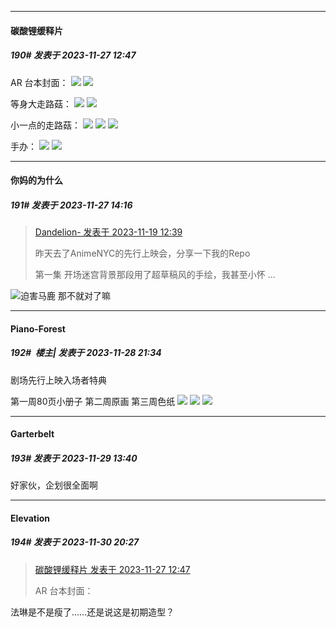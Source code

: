 
*****

####  碳酸锂缓释片  
##### 190#       发表于 2023-11-27 12:47

AR 台本封面：
<img src="https://p.sda1.dev/14/68aa2f5d54d8205f3e7b0d5e48726e1c/F_5y1atboAAW5vj.jpg" referrerpolicy="no-referrer">
<img src="https://p.sda1.dev/14/125fb2c69ce95b6b04b1bac4d9138ea8/F_5y1jnaoAA9pfO.jpg" referrerpolicy="no-referrer">

等身大走路菇：
<img src="https://p.sda1.dev/14/316ab49cc7d3a307c5f0897a85f5837a/F_2YFC3aYAAvvV_.jpg" referrerpolicy="no-referrer">
<img src="https://p.sda1.dev/14/b955462707944e591d4bb922091fca3e/F_xGg0MbgAAk26o.jpg" referrerpolicy="no-referrer">

小一点的走路菇：
<img src="https://p.sda1.dev/14/d54617fa8b5db797714491c68eccfc39/F-iZJoqaAAAFAiG.jpg" referrerpolicy="no-referrer">
<img src="https://p.sda1.dev/14/d3214cbd9a0181c49aa3d2a59df5907f/F-x4yaGaEAAaY_Q.jpg" referrerpolicy="no-referrer">
<img src="https://p.sda1.dev/14/46952b97da874b69ab37712c6aa02448/F-3kU_Ta4AE85Sy.jpg" referrerpolicy="no-referrer">

手办：
<img src="https://p.sda1.dev/14/d172cc5e74d72ebfbcf9a4f6bcfef13e/F-kYOggbQAAxJJO.jpg" referrerpolicy="no-referrer">
<img src="https://p.sda1.dev/14/e692da66ed1ab91e9bdef5b522a98e27/F-nQo3gboAAOZfl.jpg" referrerpolicy="no-referrer">


*****

####  你妈的为什么  
##### 191#       发表于 2023-11-27 14:16

<blockquote><a href="httphttps://bbs.saraba1st.com/2b/forum.php?mod=redirect&amp;goto=findpost&amp;pid=63080255&amp;ptid=2086008" target="_blank">Dandelion- 发表于 2023-11-19 12:39</a>

昨天去了AnimeNYC的先行上映会，分享一下我的Repo

第一集 开场迷宫背景那段用了超草稿风的手绘，我甚至小怀 ...</blockquote>
<img src="https://static.saraba1st.com/image/smiley/face2017/046.png" referrerpolicy="no-referrer">迫害马鹿 那不就对了嘛


*****

####  Piano-Forest  
##### 192#         楼主| 发表于 2023-11-28 21:34

剧场先行上映入场者特典

第一周80页小册子 第二周原画 第三周色纸 ​​​
<img src="https://p.sda1.dev/14/4177ec4d5a3f76e2ccafde50223fb5f7/20231128_213214.jpg" referrerpolicy="no-referrer">
<img src="https://p.sda1.dev/14/c21c9666b17e7e1f7c0a19c3553e65d1/20231128_213215.jpg" referrerpolicy="no-referrer">
<img src="https://p.sda1.dev/14/53b4506752ceb99e6f7798c1e21b6768/20231128_213216.jpg" referrerpolicy="no-referrer">


*****

####  Garterbelt  
##### 193#       发表于 2023-11-29 13:40

好家伙，企划很全面啊


*****

####  Elevation  
##### 194#       发表于 2023-11-30 20:27

<blockquote><a href="httphttps://bbs.saraba1st.com/2b/forum.php?mod=redirect&amp;goto=findpost&amp;pid=63150051&amp;ptid=2086008" target="_blank">碳酸锂缓释片 发表于 2023-11-27 12:47</a>

AR 台本封面：</blockquote>
法琳是不是瘦了……还是说这是初期造型？

